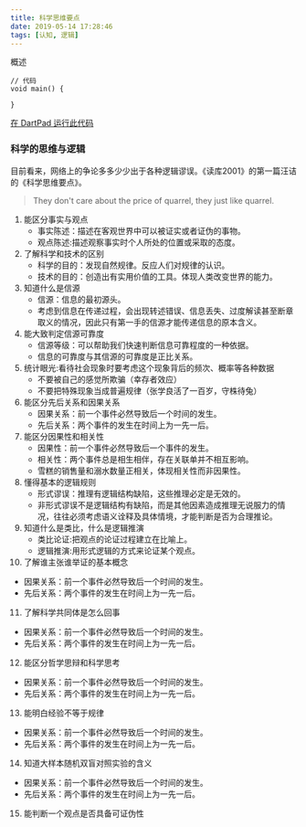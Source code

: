 ```yaml
---
title: 科学思维要点
date: 2019-05-14 17:28:46
tags: [认知, 逻辑]
---
```


概述

>

<!--分割线-->

<!--more-->

```DartPad
// 代码
void main() {
    
}
```
[在 DartPad 运行此代码]()

### 科学的思维与逻辑


目前看来，网络上的争论多多少少出于各种逻辑谬误。《读库2001》的第一篇汪诘的《科学思维要点》。

> They don't care about the price of quarrel, they just like quarrel.

1. 能区分事实与观点
   - 事实陈述：描述在客观世界中可以被证实或者证伪的事物。
   - 观点陈述:描述观察事实时个人所处的位置或采取的态度。
2. 了解科学和技术的区别
   - 科学的目的：发现自然规律。反应人们对规律的认识。
   - 技术的目的：创造出有实用价值的工具。体现人类改变世界的能力。
3. 知道什么是信源
   - 信源：信息的最初源头。
   - 考虑到信息在传递过程，会出现转述错误、信息丢失、过度解读甚至断章取义的情况，因此只有第一手的信源才能传递信息的原本含义。
4. 能大致判定信源可靠度
   - 信源等级：可以帮助我们快速判断信息可靠程度的一种依据。
   - 信息的可靠度与其信源的可靠度是正比关系。
5. 统计眼光:看待社会现象时要考虑这个现象背后的频次、概率等各种数据
   - 不要被自己的感觉所欺骗（幸存者效应）
   - 不要把特殊现象当成普遍规律（张学良活了一百岁，守株待兔）
6. 能区分先后关系和因果关系
   - 因果关系：前一个事件必然导致后一个时间的发生。
   - 先后关系：两个事件的发生在时间上为一先一后。
7. 能区分因果性和相关性
   - 因果性：前一个事件必然导致后一个事件的发生。
   - 相关性：两个事件总是相生相伴，存在关联单并不相互影响。
   - 雪糕的销售量和溺水数量正相关，体现相关性而非因果性。
8. 懂得基本的逻辑规则
   - 形式谬误：推理有逻辑结构缺陷，这些推理必定是无效的。
   - 非形式谬误不是逻辑结构有缺陷，而是其他因素造成推理无说服力的情况，往往必须考虑语义诠释及具体情境，才能判断是否为合理推论。
9. 知道什么是类比，什么是逻辑推演
   - 类比论证:把观点的论证过程建立在比喻上。
   - 逻辑推演:用形式逻辑的方式来论证某个观点。
10. 了解谁主张谁举证的基本概念
   - 因果关系：前一个事件必然导致后一个时间的发生。
   - 先后关系：两个事件的发生在时间上为一先一后。
11. 了解科学共同体是怎么回事
   - 因果关系：前一个事件必然导致后一个时间的发生。
   - 先后关系：两个事件的发生在时间上为一先一后。
12. 能区分哲学思辩和科学思考
   - 因果关系：前一个事件必然导致后一个时间的发生。
   - 先后关系：两个事件的发生在时间上为一先一后。
13. 能明白经验不等于规律
   - 因果关系：前一个事件必然导致后一个时间的发生。
   - 先后关系：两个事件的发生在时间上为一先一后。
14. 知道大样本随机双盲对照实验的含义
   - 因果关系：前一个事件必然导致后一个时间的发生。
   - 先后关系：两个事件的发生在时间上为一先一后。
15. 能判断一个观点是否具备可证伪性







